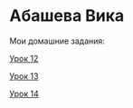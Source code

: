 # Абашева Вика

Мои домашние задания:


[Урок 12](https://abkhadeeva123.github.io/lesson12/ " - работа с репозиторием в Github")

[Урок 13](https://abkhadeeva123/github.io/lesson13/src/ " - работа с PerfictPixel")

[Урок 14](https://abkhadeeva123.github.io/lesson14/fonts-viewer/src/ " - работа со шрифтами") 
